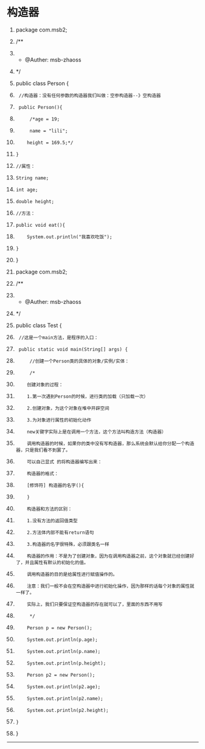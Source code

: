 ﻿
# 构造器




1.  package com.msb2;
2.  /**
3.   * @Auther: msb-zhaoss
4.   */
5.  public class Person {
6.      //构造器：没有任何参数的构造器我们叫做：空参构造器--》空构造器
7.      public Person(){
8.          /*age = 19;
9.          name = "lili";
10.         height = 169.5;*/
11.     }
12.     //属性：
13.     String name;
14.     int age;
15.     double height;
16.     //方法：
17.     public void eat(){
18.         System.out.println("我喜欢吃饭");
19.     }
20. }

 




1.  package com.msb2;
2.  /**
3.   * @Auther: msb-zhaoss
4.   */
5.  public class Test {
6.      //这是一个main方法，是程序的入口：
7.      public static void main(String[] args) {
8.          //创建一个Person类的具体的对象/实例/实体：
9.          /*
10.         创建对象的过程：
11.         1.第一次遇到Person的时候，进行类的加载（只加载一次）
12.         2.创建对象，为这个对象在堆中开辟空间
13.         3.为对象进行属性的初始化动作
14.         new关键字实际上是在调用一个方法，这个方法叫构造方法（构造器）
15.         调用构造器的时候，如果你的类中没有写构造器，那么系统会默认给你分配一个构造器，只是我们看不到罢了。
16.         可以自己显式 的将构造器编写出来：
17.         构造器的格式：
18.         [修饰符] 构造器的名字(){
19.         }
20.         构造器和方法的区别：
21.         1.没有方法的返回值类型
22.         2.方法体内部不能有return语句
23.         3.构造器的名字很特殊，必须跟类名一样
24.         构造器的作用：不是为了创建对象，因为在调用构造器之前，这个对象就已经创建好了，并且属性有默认的初始化的值。
25.         调用构造器的目的是给属性进行赋值操作的。
26.         注意：我们一般不会在空构造器中进行初始化操作，因为那样的话每个对象的属性就一样了。
27.         实际上，我们只要保证空构造器的存在就可以了，里面的东西不用写
28.          */
29.         Person p = new Person();
30.         System.out.println(p.age);
31.         System.out.println(p.name);
32.         System.out.println(p.height);
33.         Person p2 = new Person();
34.         System.out.println(p2.age);
35.         System.out.println(p2.name);
36.         System.out.println(p2.height);
37.     }
38. }

 







------------------------------------------------------------

